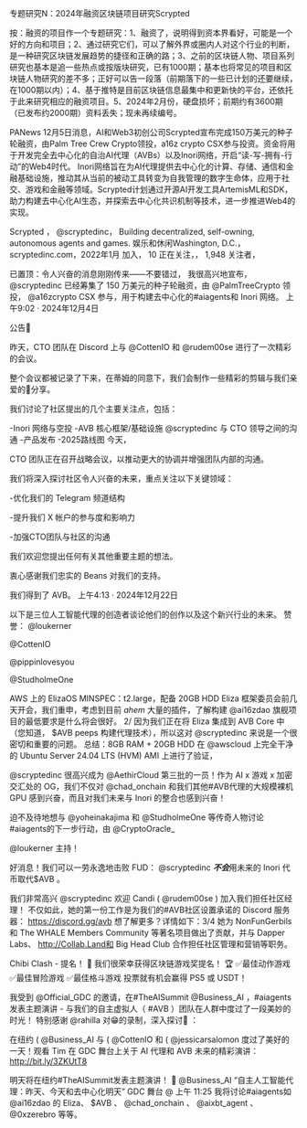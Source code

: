 专题研究N：2024年融资区块链项目研究Scrypted

按：融资的项目作一个专题研究：1、融资了，说明得到资本界看好，可能是一个好的方向和项目；2、通过研究它们，可以了解外界或圈内人对这个行业的判断，是一种研究区块链发展趋势的捷径和正确的路；3、之前的区块链人物、项目系列研究也基本是追一些热点或按版块研究，已有1000期；基本也将常见的项目和区块链人物研究的差不多；正好可以告一段落（前期落下的一些已计划的还要继续，在1000期以内）；4、基于推特是目前区块链信息最集中和更新快的平台，还依托于此来研究相应的融资项目。5、2024年2月份，硬盘损坏；前期约有3600期（已发布约2000期）资料丢失；现未再续编号。

PANews 12月5日消息，AI和Web3初创公司Scrypted宣布完成150万美元的种子轮融资，由Palm Tree Crew Crypto领投，a16z crypto CSX参与投资。资金将用于开发完全去中心化的自治AI代理（AVBs）以及Inori网络，开启“读-写-拥有-行动”的Web4时代。
Inori网络旨在为AI代理提供去中心化的计算、存储、通信和金融基础设施，推动其从当前的被动工具转变为自我管理的数字生命体，应用于社交、游戏和金融等领域。Scrypted计划通过开源AI开发工具ArtemisML和SDK，助力构建去中心化AI生态，并探索去中心化共识机制等技术，进一步推进Web4的实现。

Scrypted
，
@scryptedinc，
Building decentralized, self-owning, autonomous agents and games.
娱乐和休闲Washington, D.C.，scryptedinc.com，2022年1月 加入，
10 正在关注，，
1,948 关注者，


已置顶：令人兴奋的消息刚刚传来——不要错过，
我很高兴地宣布， 
@scryptedinc
已经筹集了 150 万美元的种子轮融资，由
@PalmTreeCrypto
领投， 
@a16zcrypto
 CSX 参与，用于构建去中心化的#aiagents和 Inori 网络。
上午9:02 · 2024年12月4日

公告🎉

昨天，CTO 团队在 Discord 上与
@CottenIO
和
@rudem00se
进行了一次精彩的会议。

整个会议都被记录了下来，在蒂姆的同意下，我们会制作一些精彩的剪辑与我们亲爱的🫘分享。

我们讨论了社区提出的几个主要关注点，包括：

-Inori 网络与空投
-AVB 核心框架/基础设施
@scryptedinc
与 CTO 领导之间的沟通
-产品发布
-2025路线图
今天，

CTO 团队正在召开战略会议，以推动更大的协调并增强团队内部的沟通。

我们将深入探讨社区令人兴奋的未来，重点关注以下关键领域：

-优化我们的 Telegram 频道结构

-提升我们 X 帐户的参与度和影响力

-加强CTO团队与社区的沟通

我们欢迎您提出任何有关其他重要主题的想法。

衷心感谢我们忠实的 Beans 对我们的支持。

我们得到了 AVB。
上午4:13 · 2024年12月22日

以下是三位人工智能代理的创造者谈论他们的创作以及这个新兴行业的未来。
赞誉： 
@loukerner
 
@CottenIO
 
@pippinlovesyou
 
@StudholmeOne

AWS 上的 ElizaOS MINSPEC：t2.large，配备 20GB HDD
Eliza 框架委员会前几天开会，我们重申，考虑到目前 *ahem* 大量的插件，了解构建
@ai16zdao
旗舰项目的最低要求是什么将会很好。
2/ 因为我们正在将 Eliza 集成到 AVB Core 中（您知道， $AVB peeps 构建代理技术），所以这对
@scryptedinc
来说是一个很密切和重要的问题。
总结：8GB RAM + 20GB HDD
在
@awscloud
上完全干净的 Ubuntu Server 24.04 LTS (HVM) AMI 上进行了验证，

 
@scryptedinc
很高兴成为
@AethirCloud
第三批的一员！作为 AI x 游戏 x 加密交汇处的 OG，我们不仅对
@chad_onchain
和我们其他#AVB代理的大规模裸机 GPU 感到兴奋，而且对我们未来与 Inori 的整合也感到兴奋！

迫不及待地想与
@yoheinakajima
和
@StudholmeOne
等传奇人物讨论#aiagents的下一步行动，由
@CryptoOracle_
 
@loukerner
主持！

好消息！我们可以一劳永逸地击败 FUD： 
@scryptedinc
 ***不会***用未来的 Inori 代币取代$AVB 。

我们非常高兴
@scryptedinc
欢迎 Candi ( 
@rudem00se
 ) 加入我们担任社区经理！
不仅如此，她的第一份工作是为我们的#AVB社区设置承诺的 Discord 服务器： https://discord.gg/avb
想了解更多？详情如下：3/4 她为 NonFunGerbils 和 The WHALE Members Community 等著名项目做出了贡献，并与 Dapper Labs、 http://Collab.Land和 Big Head Club 合作担任社区管理和营销等职务。

Chibi Clash - 提名！ 🎉
我们很荣幸获得区块链游戏奖提名！ 🏆
✅最佳动作游戏
✅最佳冒险游戏
✅最佳格斗游戏
投票就有机会赢得 PS5 或 USDT！ 

我受到
@Official_GDC
的邀请，在#TheAISummit 
@Business_AI
 ，#aiagents发表主题演讲 - 与我们的自主虚拟人（ #AVB ）团队在人群中度过了一段美妙的时光！
特别感谢
@rahilla
对😁的录制，深入探讨🧵 ：

在纽约 ( 
@Business_AI
与 ( 
@CottenIO
和 ( 
@jessicarsalomon
度过了美好的一天！观看 Tim 在 GDC 舞台上关于 AI 代理和 AVB 未来的精彩演讲：
http://bit.ly/3ZKUtT8

明天将在纽约#TheAISummit发表主题演讲！ 🚀 
@Business_AI
“自主人工智能代理：昨天、今天和去中心化明天” GDC 舞台 @ 上午 11:25
我将讨论#aiagents如
@ai16zdao
的 Eliza、 $AVB 、 
@chad_onchain
 、 
@aixbt_agent
 、 
@0xzerebro
等等。


